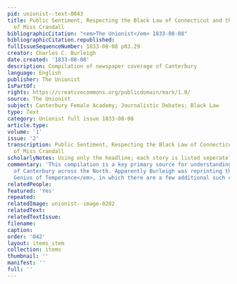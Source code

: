 ```yaml
---
pid: unionist--text-0043
title: Public Sentiment, Respecting the Black Law of Connecticut and the persecution
  of Miss Crandall
bibliographicCitation: "<em>The Unionist</em> 1833-08-08"
bibliographicCitation.republished: 
fullIssueSequenceNumber: 1833-08-08 p03.29
creator: Charles C. Burleigh
date.created: '1833-08-08'
description: Compilation of newspaper coverage of Canterbury
language: English
publisher: The Unionist
IsPartOf: 
rights: https://creativecommons.org/publicdomain/mark/1.0/
source: The Unionist
subject: Canterbury Female Academy; Journalistic Debates; Black Law
type: Text
category: Unionist full issue 1833-08-08
article.type: 
volume: '1'
issue: '2'
transcription: Public Sentiment, Respecting the Black Law of Connecticut and the persecution
  of Miss Crandall
scholarlyNotes: Using only the headline; each story is listed seperately
commentary: 'This compilation is a key primary source for understanding the impact
  of Canterbury across the North. Apparently Burleigh was reprinting this from <em>The
  Genius of Temperance</em>, in which there are a few additional such compendemiums. '
relatedPeople: 
featured: 'Yes'
repeated: 
relatedImage: unionist--image-0282
relatedText: 
relatedTextIssue: 
filename: 
caption: 
order: '042'
layout: items_item
collection: items
thumbnail: ''
manifest: ''
full: ''
---
```

